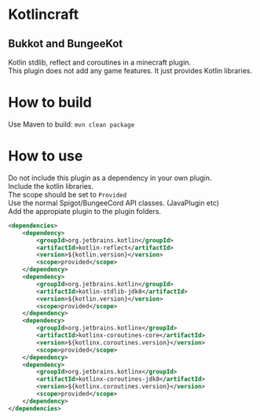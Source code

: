 # Kotlincraft
## Bukkot and BungeeKot
Kotlin stdlib, reflect and coroutines in a minecraft plugin. \
This plugin does not add any game features. It just provides Kotlin libraries.



# How to build
Use Maven to build: `mvn clean package`

# How to use

Do not include this plugin as a dependency in your own plugin.\
Include the kotlin libraries.\
The scope should be set to `Provided`\
Use the normal Spigot/BungeeCord API classes. (JavaPlugin etc)\
Add the appropiate plugin to the plugin folders.

```xml
<dependencies>
    <dependency>
        <groupId>org.jetbrains.kotlin</groupId>
        <artifactId>kotlin-reflect</artifactId>
        <version>${kotlin.version}</version>
        <scope>provided</scope>
    </dependency>
    <dependency>
        <groupId>org.jetbrains.kotlin</groupId>
        <artifactId>kotlin-stdlib-jdk8</artifactId>
        <version>${kotlin.version}</version>
        <scope>provided</scope>
    </dependency>
    <dependency>
        <groupId>org.jetbrains.kotlinx</groupId>
        <artifactId>kotlinx-coroutines-core</artifactId>
        <version>${kotlinx.coroutines.version}</version>
        <scope>provided</scope>
    </dependency>
    <dependency>
        <groupId>org.jetbrains.kotlinx</groupId>
        <artifactId>kotlinx-coroutines-jdk8</artifactId>
        <version>${kotlinx.coroutines.version}</version>
        <scope>provided</scope>
    </dependency>
</dependencies>
```
